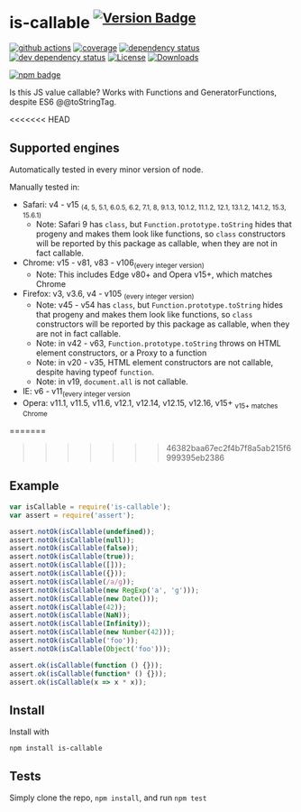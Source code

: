 # is-callable <sup>[![Version Badge][2]][1]</sup>

[![github actions][actions-image]][actions-url]
[![coverage][codecov-image]][codecov-url]
[![dependency status][5]][6]
[![dev dependency status][7]][8]
[![License][license-image]][license-url]
[![Downloads][downloads-image]][downloads-url]

[![npm badge][11]][1]

Is this JS value callable? Works with Functions and GeneratorFunctions, despite ES6 @@toStringTag.

<<<<<<< HEAD
## Supported engines
Automatically tested in every minor version of node.

Manually tested in:
 - Safari: v4 - v15 <sub>(4, 5, 5.1, 6.0.5, 6.2, 7.1, 8, 9.1.3, 10.1.2, 11.1.2, 12.1, 13.1.2, 14.1.2, 15.3, 15.6.1)</sub>
   - Note: Safari 9 has `class`, but `Function.prototype.toString` hides that progeny and makes them look like functions, so `class` constructors will be reported by this package as callable, when they are not in fact callable.
 - Chrome: v15 - v81, v83 - v106<sub>(every integer version)</sub>
   - Note: This includes Edge v80+ and Opera v15+, which matches Chrome
 - Firefox: v3, v3.6, v4 - v105 <sub>(every integer version)</sub>
   - Note: v45 - v54 has `class`, but `Function.prototype.toString` hides that progeny and makes them look like functions, so `class` constructors will be reported by this package as callable, when they are not in fact callable.
   - Note: in v42 - v63, `Function.prototype.toString` throws on HTML element constructors, or a Proxy to a function
   - Note: in v20 - v35, HTML element constructors are not callable, despite having typeof `function`.
   - Note: in v19, `document.all` is not callable.
 - IE: v6 - v11<sub>(every integer version</sub>
 - Opera: v11.1, v11.5, v11.6, v12.1, v12.14, v12.15, v12.16, v15+ <sub>v15+ matches Chrome</sub>

=======
>>>>>>> 46382baa67ec2f4b7f8a5ab215f6999395eb2386
## Example

```js
var isCallable = require('is-callable');
var assert = require('assert');

assert.notOk(isCallable(undefined));
assert.notOk(isCallable(null));
assert.notOk(isCallable(false));
assert.notOk(isCallable(true));
assert.notOk(isCallable([]));
assert.notOk(isCallable({}));
assert.notOk(isCallable(/a/g));
assert.notOk(isCallable(new RegExp('a', 'g')));
assert.notOk(isCallable(new Date()));
assert.notOk(isCallable(42));
assert.notOk(isCallable(NaN));
assert.notOk(isCallable(Infinity));
assert.notOk(isCallable(new Number(42)));
assert.notOk(isCallable('foo'));
assert.notOk(isCallable(Object('foo')));

assert.ok(isCallable(function () {}));
assert.ok(isCallable(function* () {}));
assert.ok(isCallable(x => x * x));
```

## Install

Install with

```
npm install is-callable
```

## Tests

Simply clone the repo, `npm install`, and run `npm test`

[1]: https://npmjs.org/package/is-callable
[2]: https://versionbadg.es/inspect-js/is-callable.svg
[5]: https://david-dm.org/inspect-js/is-callable.svg
[6]: https://david-dm.org/inspect-js/is-callable
[7]: https://david-dm.org/inspect-js/is-callable/dev-status.svg
[8]: https://david-dm.org/inspect-js/is-callable#info=devDependencies
[11]: https://nodei.co/npm/is-callable.png?downloads=true&stars=true
[license-image]: https://img.shields.io/npm/l/is-callable.svg
[license-url]: LICENSE
[downloads-image]: https://img.shields.io/npm/dm/is-callable.svg
[downloads-url]: https://npm-stat.com/charts.html?package=is-callable
[codecov-image]: https://codecov.io/gh/inspect-js/is-callable/branch/main/graphs/badge.svg
[codecov-url]: https://app.codecov.io/gh/inspect-js/is-callable/
[actions-image]: https://img.shields.io/endpoint?url=https://github-actions-badge-u3jn4tfpocch.runkit.sh/inspect-js/is-callable
[actions-url]: https://github.com/inspect-js/is-callable/actions
